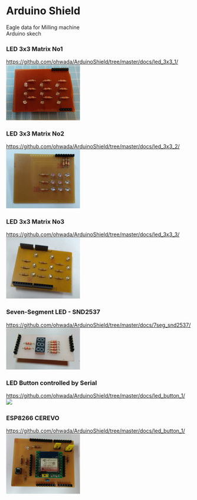 Arduino Shield
===============

Eagle data for Milling machine <br>
Arduino skech <br>

### LED 3x3 Matrix No1
https://github.com/ohwada/ArduinoShield/tree/master/docs/led_3x3_1/ <br>
<img src="https://raw.githubusercontent.com/ohwada/ArduinoShield/master/docs/led_3x3_1/pcb.png" width="200" />

### LED 3x3 Matrix No2
https://github.com/ohwada/ArduinoShield/tree/master/docs/led_3x3_2/ <br>
<img src="https://raw.githubusercontent.com/ohwada/ArduinoShield/master/docs/led_3x3_2/pcb.png" width="200" />

### LED 3x3 Matrix No3
https://github.com/ohwada/ArduinoShield/tree/master/docs/led_3x3_3/ <br>
<img src="https://raw.githubusercontent.com/ohwada/ArduinoShield/master/docs/led_3x3_3/pcb_front.png" width="200" />

### Seven-Segment LED - SND2537
https://github.com/ohwada/ArduinoShield/tree/master/docs/7seg_snd2537/ <br>
<img src="https://raw.githubusercontent.com/ohwada/ArduinoShield/master/docs/7seg_snd2537/pcb.png" width="200" />

### LED Button controlled by Serial
https://github.com/ohwada/ArduinoShield/tree/master/docs/led_button_1/ <br>
<img src="https://raw.githubusercontent.com/ohwada/ArduinoShield/master/docs/led_button_1/pcb.png" width="200" />

### ESP8266 CEREVO 
https://github.com/ohwada/ArduinoShield/tree/master/docs/led_button_1/ <br>
<img src="https://raw.githubusercontent.com/ohwada/ArduinoShield/master/docs/esp8266_cerevo/pcb_front.png" width="200" />
